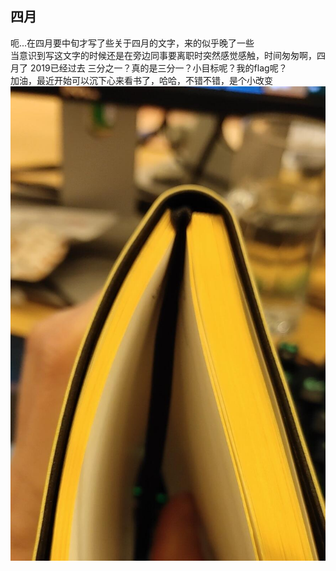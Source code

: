 [prop:title]: 四月
[prop:date]: 2019年4月10日
[prop:tags]: life

## 四月<br>
呃...在四月要中旬才写了些关于四月的文字，来的似乎晚了一些<br>
当意识到写这文字的时候还是在旁边同事要离职时突然感觉感触，时间匆匆啊，四月了 2019已经过去 三分之一？真的是三分一？小目标呢？我的flag呢？<br>
加油，最近开始可以沉下心来看书了，哈哈，不错不错，是个小改变<br>
<img src='https://raw.githubusercontent.com/qq443672581/qq443672581.github.io/master/imgs/201904/19过去三分之一了.jpg' /><br>
